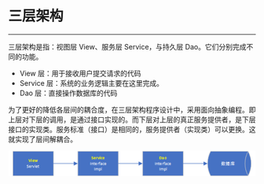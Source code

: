 # 三层架构

---

三层架构是指：视图层 View、服务层 Service，与持久层 Dao。它们分别完成不同的功能。

* View 层：用于接收用户提交请求的代码
* Service 层：系统的业务逻辑主要在这里完成。
* Dao 层：直接操作数据库的代码

为了更好的降低各层间的耦合度，在三层架构程序设计中，采用面向抽象编程。即上层对下层的调用，是通过接口实现的。而下层对上层的真正服务提供者，是下层接口的实现类。服务标准（接口）是相同的，服务提供者（实现类）可以更换。这就实现了层间解耦合。

![](/assets/001.png)